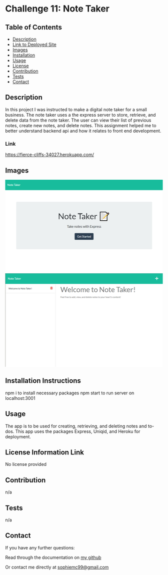   # Challenge 11: Note Taker 

  ## Table of Contents
  - [Description](#description)
  - [Link to Deployed Site](#link)
  - [Images](#images)
  - [Installation](#installation)
  - [Usage](#usage)
  - [License](#license)
  - [Contribution](#contribution)
  - [Tests](#tests)
  - [Contact](#contact)

  ## Description
  In this project I was instructed to make a digital note taker for a small business. The note taker uses a the express server to store, retrieve, and delete data from the note taker. The user can view their list of previous notes, create new notes, and delete notes. This assignment helped me to better understand backend api and how it relates to front end development.

  ### Link

  https://fierce-cliffs-34027.herokuapp.com/

  ## Images

  <img src="./public/assets/images/note1.png" width=700px>
  <img src="./public/assets/images/note2.png" width=700px>
  
  ## Installation Instructions
  npm i to install necessary packages
  npm start to run server on localhost:3001

  ## Usage
  The app is to be used for creating, retrieving, and deleting notes and to-dos.
  This app uses the packages Express, Uniqid, and Heroku for deployment.
  
  ## License Information Link
  No license provided
  
  ## Contribution
  n/a
  
  ## Tests
  n/a
  
  ## Contact
  If you have any further questions:

  Read through the documentation on <a href=github.com/pinkywiththebrain>my github</a>

  Or contact me directly at sophiemc99@gmail.com